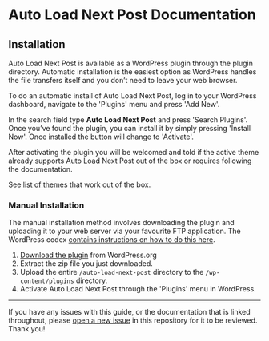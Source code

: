 # Auto Load Next Post Documentation

## Installation

Auto Load Next Post is available as a WordPress plugin through the plugin directory. Automatic installation is the easiest option as WordPress handles the file transfers itself and you don’t need to leave your web browser.

To do an automatic install of Auto Load Next Post, log in to your WordPress dashboard, navigate to the 'Plugins' menu and press 'Add New'.

In the search field type **Auto Load Next Post** and press 'Search Plugins'. Once you’ve found the plugin, you can install it by simply pressing 'Install Now'. Once installed the button will change to 'Activate'.

After activating the plugin you will be welcomed and told if the active theme already supports Auto Load Next Post out of the box or requires following the documentation.

See [list of themes](https://github.com/autoloadnextpost/alnp-documentation/blob/master/supported-themes.md) that work out of the box.


### Manual Installation

The manual installation method involves downloading the plugin and uploading it to your web server via your favourite FTP application. The WordPress codex [contains instructions on how to do this here](https://codex.wordpress.org/Managing_Plugins#Manual_Plugin_Installation).

1. [Download the plugin](https://wordpress.org/plugins/auto-load-next-post/) from WordPress.org
2. Extract the zip file you just downloaded.
3. Upload the entire `/auto-load-next-post` directory to the `/wp-content/plugins` directory.
4. Activate Auto Load Next Post through the 'Plugins' menu in WordPress.

---

If you have any issues with this guide, or the documentation that is linked throughout, please [open a new issue](https://github.com/autoloadnextpost/alnp-documentation/issues/new) in this repository for it to be reviewed. Thank you!